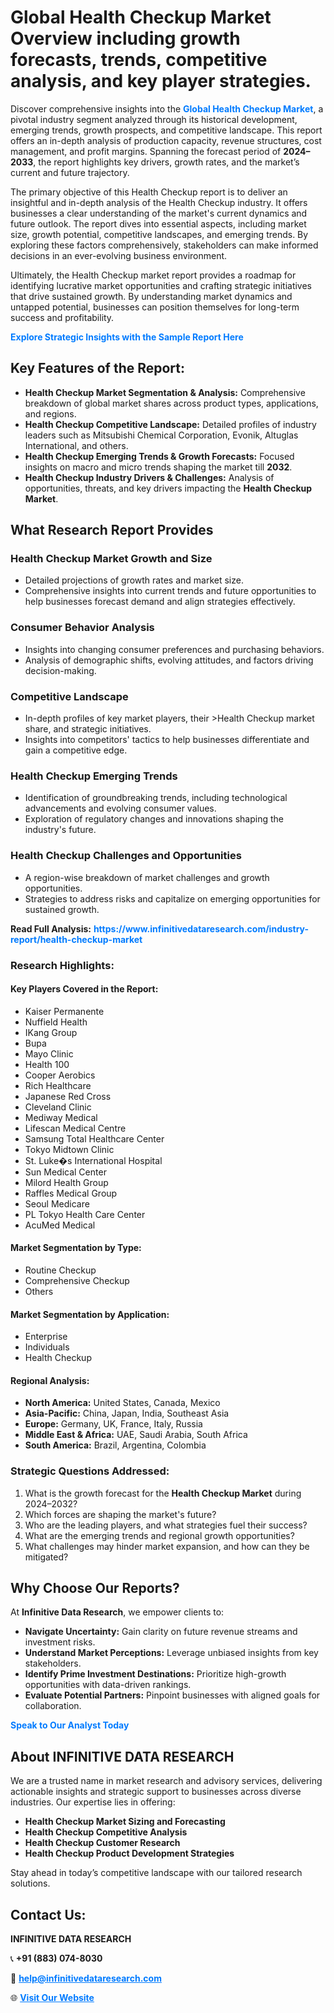 <h1>Global Health Checkup Market Overview including growth forecasts, trends, competitive analysis, and key player strategies.</h1>
<p>
Discover comprehensive insights into the 
<a href="https://www.infinitivedataresearch.com/industry-report/health-checkup-market" rel="dofollow" style="color: #007BFF; text-decoration: none;"><strong>Global Health Checkup Market</strong></a>, a pivotal industry segment analyzed through its historical development, emerging trends, growth prospects, and competitive landscape. This report offers an in-depth analysis of production capacity, revenue structures, cost management, and profit margins. Spanning the forecast period of <strong>2024–2033</strong>, the report highlights key drivers, growth rates, and the market’s current and future trajectory.
</p>
<p>
The primary objective of this Health Checkup report is to deliver an insightful and in-depth analysis of the Health Checkup industry. It offers businesses a clear understanding of the market's current dynamics and future outlook. The report dives into essential aspects, including market size, growth potential, competitive landscapes, and emerging trends. By exploring these factors comprehensively, stakeholders can make informed decisions in an ever-evolving business environment.
</p>
<p>
Ultimately, the Health Checkup market report provides a roadmap for identifying lucrative market opportunities and crafting strategic initiatives that drive sustained growth. By understanding market dynamics and untapped potential, businesses can position themselves for long-term success and profitability.
</p>
<p>
<a href="https://www.infinitivedataresearch.com/request-sample/reportId=112418" style="color: #007BFF; text-decoration: none;"><strong>Explore Strategic Insights with the Sample Report Here</strong></a>
</p>

<h2>Key Features of the Report:</h2>
<ul>
<li><strong>Health Checkup Market Segmentation & Analysis:</strong> Comprehensive breakdown of global market shares across product types, applications, and regions.</li>
<li><strong>Health Checkup Competitive Landscape:</strong> Detailed profiles of industry leaders such as Mitsubishi Chemical Corporation, Evonik, Altuglas International, and others.</li>
<li><strong>Health Checkup Emerging Trends & Growth Forecasts:</strong> Focused insights on macro and micro trends shaping the market till <strong>2032</strong>.</li>
<li><strong>Health Checkup Industry Drivers & Challenges:</strong> Analysis of opportunities, threats, and key drivers impacting the <strong>Health Checkup Market</strong>.</li>
</ul>

<h2>What Research Report Provides</h2>
<h3>Health Checkup Market Growth and Size</h3>
<ul>
<li>Detailed projections of growth rates and market size.</li>
<li>Comprehensive insights into current trends and future opportunities to help businesses forecast demand and align strategies effectively.</li>
</ul>

<h3>Consumer Behavior Analysis</h3>
<ul>
<li>Insights into changing consumer preferences and purchasing behaviors.</li>
<li>Analysis of demographic shifts, evolving attitudes, and factors driving decision-making.</li>
</ul>

<h3>Competitive Landscape</h3>
<ul>
<li>In-depth profiles of key market players, their >Health Checkup market share, and strategic initiatives.</li>
<li>Insights into competitors' tactics to help businesses differentiate and gain a competitive edge.</li>
</ul>

<h3>Health Checkup Emerging Trends</h3>
<ul>
<li>Identification of groundbreaking trends, including technological advancements and evolving consumer values.</li>
<li>Exploration of regulatory changes and innovations shaping the industry's future.</li>
</ul>

<h3>Health Checkup Challenges and Opportunities</h3>
<ul>
<li>A region-wise breakdown of market challenges and growth opportunities.</li>
<li>Strategies to address risks and capitalize on emerging opportunities for sustained growth.</li>
</ul>
<p><strong>Read Full Analysis:</strong> <a href="https://www.infinitivedataresearch.com/industry-report/health-checkup-market" rel="dofollow" style="color: #007BFF; text-decoration: none;"><strong>https://www.infinitivedataresearch.com/industry-report/health-checkup-market</strong></a></p>
<h3>Research Highlights:</h3>
<h4>Key Players Covered in the Report:</h4>
<ul><li>Kaiser Permanente</li><li>Nuffield Health</li><li>IKang Group</li><li>Bupa</li><li>Mayo Clinic</li><li>Health 100</li><li>Cooper Aerobics</li><li>Rich Healthcare</li><li>Japanese Red Cross</li><li>Cleveland Clinic</li><li>Mediway Medical</li><li>Lifescan Medical Centre</li><li>Samsung Total Healthcare Center</li><li>Tokyo Midtown Clinic</li><li>St. Luke�s International Hospital</li><li>Sun Medical Center</li><li>Milord Health Group</li><li>Raffles Medical Group</li><li>Seoul Medicare</li><li>PL Tokyo Health Care Center</li><li>AcuMed Medical</li></ul>
<h4>Market Segmentation by Type:</h4>
<ul><li>Routine Checkup</li><li>Comprehensive Checkup</li><li>Others</li></ul>
<h4>Market Segmentation by Application:</h4>
<ul><li>Enterprise</li><li>Individuals</li><li>Health Checkup</li></ul>

<h4>Regional Analysis:</h4>
<ul>
<li><strong>North America:</strong> United States, Canada, Mexico</li>
<li><strong>Asia-Pacific:</strong> China, Japan, India, Southeast Asia</li>
<li><strong>Europe:</strong> Germany, UK, France, Italy, Russia</li>
<li><strong>Middle East & Africa:</strong> UAE, Saudi Arabia, South Africa</li>
<li><strong>South America:</strong> Brazil, Argentina, Colombia</li>
</ul>

<h3>Strategic Questions Addressed:</h3>
<ol>
<li>What is the growth forecast for the <strong>Health Checkup Market</strong> during 2024–2032?</li>
<li>Which forces are shaping the market's future?</li>
<li>Who are the leading players, and what strategies fuel their success?</li>
<li>What are the emerging trends and regional growth opportunities?</li>
<li>What challenges may hinder market expansion, and how can they be mitigated?</li>
</ol>

<h2>Why Choose Our Reports?</h2>
<p>At <strong>Infinitive Data Research</strong>, we empower clients to:</p>
<ul>
<li><strong>Navigate Uncertainty:</strong> Gain clarity on future revenue streams and investment risks.</li>
<li><strong>Understand Market Perceptions:</strong> Leverage unbiased insights from key stakeholders.</li>
<li><strong>Identify Prime Investment Destinations:</strong> Prioritize high-growth opportunities with data-driven rankings.</li>
<li><strong>Evaluate Potential Partners:</strong> Pinpoint businesses with aligned goals for collaboration.</li>
</ul>
<p><a href="https://www.infinitivedataresearch.com/industry-report/health-checkup-market" rel="dofollow" style="color: #007BFF; text-decoration: none;"><strong>Speak to Our Analyst Today</strong></a></p>

<h2>About INFINITIVE DATA RESEARCH</h2>
<p>We are a trusted name in market research and advisory services, delivering actionable insights and strategic support to businesses across diverse industries. Our expertise lies in offering:</p>
<ul>
<li><strong>Health Checkup Market Sizing and Forecasting</strong></li>
<li><strong>Health Checkup Competitive Analysis</strong></li>
<li><strong>Health Checkup Customer Research</strong></li>
<li><strong>Health Checkup Product Development Strategies</strong></li>
</ul>
<p>Stay ahead in today’s competitive landscape with our tailored research solutions.</p>

<h2>Contact Us:</h2>
<p><strong>INFINITIVE DATA RESEARCH</strong></p>
<p>📞 <strong>+91 (883) 074-8030</strong></p>
<p>📧 <strong><a href="mailto:help@infinitivedataresearch.com" style="color: #007BFF;">help@infinitivedataresearch.com</a></strong></p>
<p>🌐 <strong><a href="https://www.infinitivedataresearch.com" rel="dofollow" style="color: #007BFF;">Visit Our Website</a></strong></p>